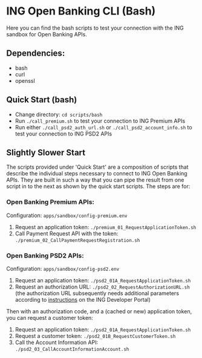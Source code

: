# ING Open Banking CLI (Bash)
Here you can find the bash scripts to test your connection with the ING sandbox for Open Banking
APIs.

## Dependencies:
* bash
* curl
* openssl

## Quick Start (bash)
* Change directory: `cd scripts/bash`
* Run `./call_premium.sh` to test your connection to ING Premium APIs
* Run either `./call_psd2_auth_url.sh`  or `./call_psd2_account_info.sh`
  to test your connection to ING PSD2 APIs

## Slightly Slower Start
The scripts provided under 'Quick Start' are a composition of scripts that describe the
individual steps necessary to connect to ING Open Banking APIs. They are built in such
a way that you can pipe the result from one script in to the next as shown by the quick
start scripts. The steps are for:

### Open Banking Premium APIs:
Configuration: `apps/sandbox/config-premium.env`
1. Request an application token: `./premium_01_RequestApplicationToken.sh`
1. Call Payment Request API with the token: `./premium_02_CallPaymentRequestRegistration.sh`

### Open Banking PSD2 APIs:
Configuration: `apps/sandbox/config-psd2.env`
1. Request an application token: `./psd2_01A_RequestApplicationToken.sh`
1. Request an authorization URL: `./psd2_02_RequestAuthorizationURL.sh`
   (the authorization URL subsequently needs additional parameters according to
   [instructions](https://developer.ing.com/openbanking/get-started/psd2) on the ING Developer Portal)

Then with an authorization code, and a (cached or new) application token, you can
request a customer token:
1. Request an application token: `./psd2_01A_RequestApplicationToken.sh`
1. Request a customer token: `./psd2_01B_RequestCustomerToken.sh`
1. Call the Account Information API: `./psd2_03_CallAccountInformationAccount.sh`

